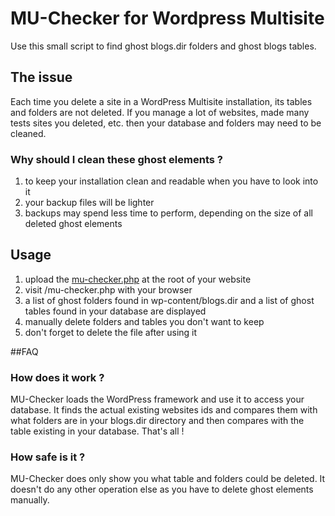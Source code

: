 # MU-Checker for Wordpress Multisite
Use this small script to find ghost blogs.dir folders and ghost blogs tables.
## The issue
Each time you delete a site in a WordPress Multisite installation, its tables and folders are not deleted. If you manage a lot of websites, made many tests sites you deleted, etc. then your database and folders may need to be cleaned.
### Why should I clean these ghost elements ?
1. to keep your installation clean and readable when you have to look into it
2. your backup files will be lighter
3. backups may spend less time to perform, depending on the size of all deleted ghost elements

## Usage
1. upload the [mu-checker.php](mu-checker.php) at the root of your website
2. visit /mu-checker.php with your browser
3. a list of ghost folders found in wp-content/blogs.dir and a list of ghost tables found in your database are displayed
4. manually delete folders and tables you don't want to keep
5. don't forget to delete the file after using it

##FAQ
### How does it work ?
MU-Checker loads the WordPress framework and use it to access your database. It finds the actual existing websites ids and compares them with what folders are in your blogs.dir directory and then compares with the table existing in your database. That's all !
### How safe is it ?
MU-Checker does only show you what table and folders could be deleted. It doesn't do any other operation else as you have to delete ghost elements manually.
